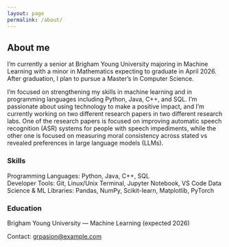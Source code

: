 ```yaml
---
layout: page
permalink: /about/
---
```


## About me

I’m currently a senior at Brigham Young University majoring in Machine Learning with a minor in Mathematics expecting to graduate in April 2026. After graduation, I plan to pursue a Master’s in Computer Science.

I’m focused on strengthening my skills in machine learning and in programming languages including Python, Java, C++, and SQL. I’m passionate about using technology to make a positive impact, and I’m currently working on two different research papers in two different research labs. One of the research papers is focused on improving automatic speech recognition (ASR) systems for people with speech impediments, while the other one is focused on measuring moral consistency across stated vs revealed preferences in large language models (LLMs).

### Skills
Programming Languages:  Python, Java, C++, SQL   
Developer Tools: Git, Linux/Unix Terminal, Jupyter Notebook, VS Code 
Data Science & ML Libraries: Pandas, NumPy, Scikit-learn, Matplotlib, PyTorch

### Education
Brigham Young University — Machine Learning (expected 2026)

Contact: grpasion@example.com
